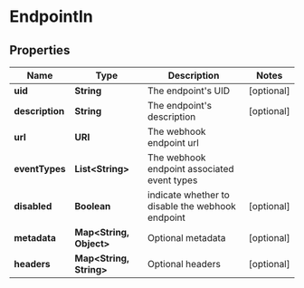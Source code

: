 

# EndpointIn


## Properties

Name | Type | Description | Notes
------------ | ------------- | ------------- | -------------
**uid** | **String** | The endpoint&#39;s UID |  [optional]
**description** | **String** | The endpoint&#39;s description |  [optional]
**url** | **URI** | The webhook endpoint url | 
**eventTypes** | **List&lt;String&gt;** | The webhook endpoint associated event types | 
**disabled** | **Boolean** | indicate whether to disable the webhook endpoint |  [optional]
**metadata** | **Map&lt;String, Object&gt;** | Optional metadata |  [optional]
**headers** | **Map&lt;String, String&gt;** | Optional headers |  [optional]



